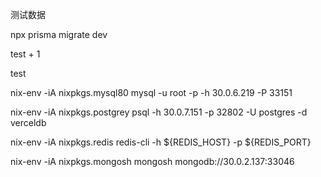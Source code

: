 
测试数据

npx prisma migrate dev


test + 1

test

nix-env -iA nixpkgs.mysql80
mysql -u root -p -h 30.0.6.219 -P 33151

nix-env -iA nixpkgs.postgrey
psql -h 30.0.7.151 -p 32802 -U postgres -d verceldb

nix-env -iA nixpkgs.redis
redis-cli -h ${REDIS_HOST} -p ${REDIS_PORT}

nix-env -iA nixpkgs.mongosh
mongosh mongodb://30.0.2.137:33046